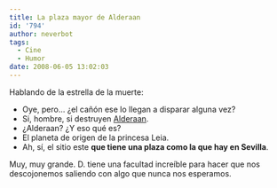 ```yaml
---
title: La plaza mayor de Alderaan
id: '794'
author: neverbot
tags:
  - Cine
  - Humor
date: 2008-06-05 13:02:03
---
```


Hablando de la estrella de la muerte:

*   Oye, pero... ¿el cañón ese lo llegan a disparar alguna vez?
*   Si, hombre, si destruyen [Alderaan](http://en.wikipedia.org/wiki/Alderaan).
*   ¿Alderaan? ¿Y eso qué es?
*   El planeta de origen de la princesa Leia.
*   Ah, sí, el sitio este **que tiene una plaza como la que hay en Sevilla**.

Muy, muy grande. D. tiene una facultad increíble para hacer que nos descojonemos saliendo con algo que nunca nos esperamos.